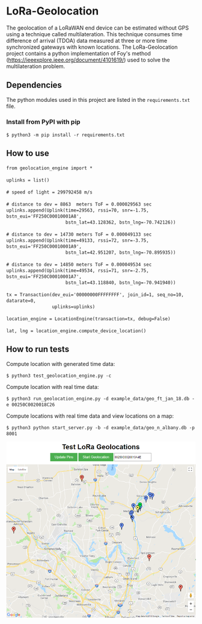 # LoRa-Geolocation

The geolocation of a LoRaWAN end device can be estimated without GPS using a technique called multilateration. This technique consumes time difference of arrival (TDOA) data measured at three or more time synchronized gateways with known locations. The LoRa-Geolocation project contains a python implementation of Foy's method (https://ieeexplore.ieee.org/document/4101619/) used to solve the multilateration problem.

## Dependencies

The python modules used in this project are listed in the ```requirements.txt``` file.

### Install from PyPI with pip
```
$ python3 -m pip install -r requirements.txt
```

## How to use

```
from geolocation_engine import *

uplinks = list()

# speed of light = 299792458 m/s

# distance to dev = 8863  meters ToF = 0.000029563 sec   
uplinks.append(Uplink(time=29563, rssi=70, snr=-1.75, bstn_eui='FF250C00010001A8',
                      bstn_lat=43.128362, bstn_lng=-70.742126))

# distance to dev = 14730 meters ToF = 0.000049133 sec
uplinks.append(Uplink(time=49133, rssi=72, snr=-3.75, bstn_eui='FF250C00010001A9',
                      bstn_lat=42.951207, bstn_lng=-70.895935))

# distance to dev = 14850 meters ToF = 0.000049534 sec
uplinks.append(Uplink(time=49534, rssi=71, snr=-2.75, bstn_eui='FF250C00010001A7',
                      bstn_lat=43.118840, bstn_lng=-70.941940))

tx = Transaction(dev_eui='00000000FFFFFFFF', join_id=1, seq_no=10, datarate=0,
                 uplinks=uplinks)

location_engine = LocationEngine(transaction=tx, debug=False)

lat, lng = location_engine.compute_device_location()
```

## How to run tests

Compute location with generated time data:
```
$ python3 test_geolocation_engine.py -c
```

Compute location with real time data:
```
$ python3 run_geolocation_engine.py -d example_data/geo_ft_jan_18.db -e 00250C0020018C26
```

Compute locations with real time data and view locations on a map:
```
$ python3 python start_server.py -b -d example_data/geo_n_albany.db -p 8001
```

![Demo Screenshot](geolocation_demo.png)
